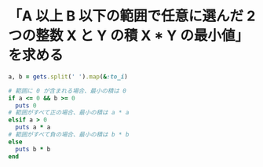 # 「A 以上 B 以下の範囲で任意に選んだ 2 つの整数  X  と  Y  の積  X * Y  の最小値」を求める

```ruby
a, b = gets.split(' ').map(&:to_i)

# 範囲に 0 が含まれる場合、最小の積は 0
if a <= 0 && b >= 0
  puts 0
# 範囲がすべて正の場合、最小の積は a * a
elsif a > 0
  puts a * a
# 範囲がすべて負の場合、最小の積は b * b
else
  puts b * b
end
```